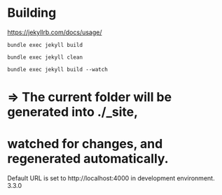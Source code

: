 # Building

<https://jekyllrb.com/docs/usage/>

`bundle exec jekyll build`

`bundle exec jekyll clean`



`bundle exec jekyll build --watch`
# => The current folder will be generated into ./_site,
#    watched for changes, and regenerated automatically.


Default URL is set to http://localhost:4000 in development environment. 3.3.0